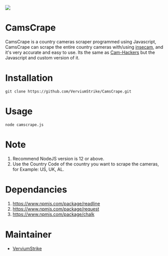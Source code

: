 ![](https://github.com/VerviumStrike/CamsCrape/blob/main/camscrape.PNG?raw=true)
# CamsCrape
CamsCrape is a country cameras scraper programmed using Javascript, CamsCrape can scrape the entire country cameras with/using [insecam](https://www.insecam.org/), and it's very accurate and easy to use. Its the same as [Cam-Hackers](https://github.com/AngelSecurityTeam/Cam-Hackers) but the Javascript and custom version of it.

# Installation

    git clone https://github.com/VerviumStrike/CamsCrape.git

# Usage

    node camscrape.js

# Note

 1. Recommend NodeJS version is 12 or above.
 2. Use the Country Code of the country you want to scrape the cameras, for Example: US, UK, AL.

# Dependancies

 1. https://www.npmjs.com/package/readline
 2. https://www.npmjs.com/package/request
 3. https://www.npmjs.com/package/chalk

# Maintainer

 - [VerviumStrike](https://github.com/VerviumStrike)
